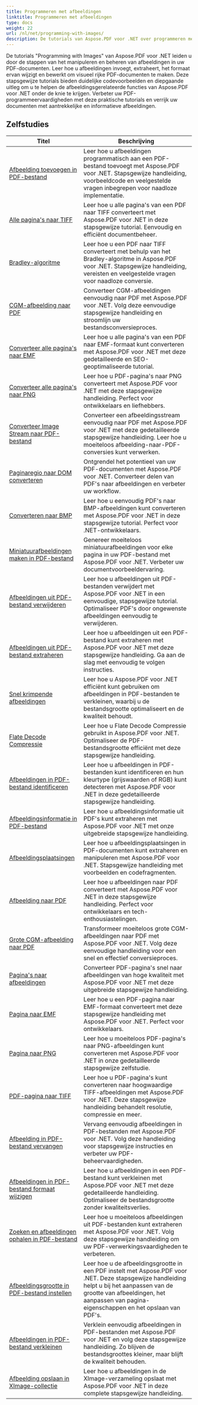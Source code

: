 ```yaml
---
title: Programmeren met afbeeldingen
linktitle: Programmeren met afbeeldingen
type: docs
weight: 22
url: /nl/net/programming-with-images/
description: De tutorials van Aspose.PDF voor .NET over programmeren met afbeeldingen leren u hoe u afbeeldingen in PDF-documenten kunt bewerken en beheren.
---
```


De tutorials "Programming with Images" van Aspose.PDF voor .NET leiden u door de stappen van het manipuleren en beheren van afbeeldingen in uw PDF-documenten. Leer hoe u afbeeldingen invoegt, extraheert, het formaat ervan wijzigt en bewerkt om visueel rijke PDF-documenten te maken. Deze stapsgewijze tutorials bieden duidelijke codevoorbeelden en diepgaande uitleg om u te helpen de afbeeldingsgerelateerde functies van Aspose.PDF voor .NET onder de knie te krijgen. Verbeter uw PDF-programmeervaardigheden met deze praktische tutorials en verrijk uw documenten met aantrekkelijke en informatieve afbeeldingen.

## Zelfstudies
| Titel | Beschrijving |
| --- | --- | 
| [Afbeelding toevoegen in PDF-bestand](./add-image/) | Leer hoe u afbeeldingen programmatisch aan een PDF-bestand toevoegt met Aspose.PDF voor .NET. Stapsgewijze handleiding, voorbeeldcode en veelgestelde vragen inbegrepen voor naadloze implementatie. |  
| [Alle pagina's naar TIFF](./all-pages-to-tiff/) | Leer hoe u alle pagina's van een PDF naar TIFF converteert met Aspose.PDF voor .NET in deze stapsgewijze tutorial. Eenvoudig en efficiënt documentbeheer. |  
| [Bradley-algoritme](./bradley-algorithm/) | Leer hoe u een PDF naar TIFF converteert met behulp van het Bradley-algoritme in Aspose.PDF voor .NET. Stapsgewijze handleiding, vereisten en veelgestelde vragen voor naadloze conversie. |  
| [CGM-afbeelding naar PDF](./cgm-image-to-pdf/) | Converteer CGM-afbeeldingen eenvoudig naar PDF met Aspose.PDF voor .NET. Volg deze eenvoudige stapsgewijze handleiding en stroomlijn uw bestandsconversieproces. |  
| [Converteer alle pagina's naar EMF](./convert-all-pages-to-emf/) | Leer hoe u alle pagina's van een PDF naar EMF-formaat kunt converteren met Aspose.PDF voor .NET met deze gedetailleerde en SEO-geoptimaliseerde tutorial. |  
| [Converteer alle pagina's naar PNG](./convert-all-pages-to-png/) | Leer hoe u PDF-pagina's naar PNG converteert met Aspose.PDF voor .NET met deze stapsgewijze handleiding. Perfect voor ontwikkelaars en liefhebbers. |  
| [Converteer Image Stream naar PDF-bestand](./convert-image-stream-to-pdf/) | Converteer een afbeeldingsstream eenvoudig naar PDF met Aspose.PDF voor .NET met deze gedetailleerde stapsgewijze handleiding. Leer hoe u moeiteloos afbeelding-naar-PDF-conversies kunt verwerken. |  
| [Paginaregio naar DOM converteren](./convert-page-region-to-dom/) | Ontgrendel het potentieel van uw PDF-documenten met Aspose.PDF voor .NET. Converteer delen van PDF's naar afbeeldingen en verbeter uw workflow. |  
| [Converteren naar BMP](./convert-to-bmp/) | Leer hoe u eenvoudig PDF's naar BMP-afbeeldingen kunt converteren met Aspose.PDF voor .NET in deze stapsgewijze tutorial. Perfect voor .NET-ontwikkelaars. |  
| [Miniatuurafbeeldingen maken in PDF-bestand](./create-thumbnail-images/) | Genereer moeiteloos miniatuurafbeeldingen voor elke pagina in uw PDF-bestand met Aspose.PDF voor .NET. Verbeter uw documentvoorbeeldervaring. |  
| [Afbeeldingen uit PDF-bestand verwijderen](./delete-images/) | Leer hoe u afbeeldingen uit PDF-bestanden verwijdert met Aspose.PDF voor .NET in een eenvoudige, stapsgewijze tutorial. Optimaliseer PDF's door ongewenste afbeeldingen eenvoudig te verwijderen. |  
| [Afbeeldingen uit PDF-bestand extraheren](./extract-images/) | Leer hoe u afbeeldingen uit een PDF-bestand kunt extraheren met Aspose.PDF voor .NET met deze stapsgewijze handleiding. Ga aan de slag met eenvoudig te volgen instructies. |  
| [Snel krimpende afbeeldingen](./fast-shrink-images/) | Leer hoe u Aspose.PDF voor .NET efficiënt kunt gebruiken om afbeeldingen in PDF-bestanden te verkleinen, waarbij u de bestandsgrootte optimaliseert en de kwaliteit behoudt. |  
| [Flate Decode Compressie](./flate-decode-compression/) | Leer hoe u Flate Decode Compressie gebruikt in Aspose.PDF voor .NET. Optimaliseer de PDF-bestandsgrootte efficiënt met deze stapsgewijze handleiding. |  
| [Afbeeldingen in PDF-bestand identificeren](./identify-images/) | Leer hoe u afbeeldingen in PDF-bestanden kunt identificeren en hun kleurtype (grijswaarden of RGB) kunt detecteren met Aspose.PDF voor .NET in deze gedetailleerde stapsgewijze handleiding. |  
| [Afbeeldingsinformatie in PDF-bestand](./image-information/) | Leer hoe u afbeeldingsinformatie uit PDF's kunt extraheren met Aspose.PDF voor .NET met onze uitgebreide stapsgewijze handleiding. |  
| [Afbeeldingsplaatsingen](./image-placements/) | Leer hoe u afbeeldingsplaatsingen in PDF-documenten kunt extraheren en manipuleren met Aspose.PDF voor .NET. Stapsgewijze handleiding met voorbeelden en codefragmenten. |  
| [Afbeelding naar PDF](./image-to-pdf/) | Leer hoe u afbeeldingen naar PDF converteert met Aspose.PDF voor .NET in deze stapsgewijze handleiding. Perfect voor ontwikkelaars en tech-enthousiastelingen. |  
| [Grote CGM-afbeelding naar PDF](./large-cgm-image-to-pdf/) | Transformeer moeiteloos grote CGM-afbeeldingen naar PDF met Aspose.PDF voor .NET. Volg deze eenvoudige handleiding voor een snel en effectief conversieproces. |  
| [Pagina's naar afbeeldingen](./pages-to-images/) | Converteer PDF-pagina's snel naar afbeeldingen van hoge kwaliteit met Aspose.PDF voor .NET met deze uitgebreide stapsgewijze handleiding. |  
| [Pagina naar EMF](./page-to-emf/) | Leer hoe u een PDF-pagina naar EMF-formaat converteert met deze stapsgewijze handleiding met Aspose.PDF voor .NET. Perfect voor ontwikkelaars. |  
| [Pagina naar PNG](./page-to-png/) | Leer hoe u moeiteloos PDF-pagina's naar PNG-afbeeldingen kunt converteren met Aspose.PDF voor .NET in onze gedetailleerde stapsgewijze zelfstudie. |  
| [PDF-pagina naar TIFF](./page-to-tiff/) | Leer hoe u PDF-pagina's kunt converteren naar hoogwaardige TIFF-afbeeldingen met Aspose.PDF voor .NET. Deze stapsgewijze handleiding behandelt resolutie, compressie en meer. |  
| [Afbeelding in PDF-bestand vervangen](./replace-image/) | Vervang eenvoudig afbeeldingen in PDF-bestanden met Aspose.PDF voor .NET. Volg deze handleiding voor stapsgewijze instructies en verbeter uw PDF-beheervaardigheden. |  
| [Afbeeldingen in PDF-bestand formaat wijzigen](./resize-images/) | Leer hoe u afbeeldingen in een PDF-bestand kunt verkleinen met Aspose.PDF voor .NET met deze gedetailleerde handleiding. Optimaliseer de bestandsgrootte zonder kwaliteitsverlies. |  
| [Zoeken en afbeeldingen ophalen in PDF-bestand](./search-and-get-images/) | Leer hoe u moeiteloos afbeeldingen uit PDF-bestanden kunt extraheren met Aspose.PDF voor .NET. Volg deze stapsgewijze handleiding om uw PDF-verwerkingsvaardigheden te verbeteren. |  
| [Afbeeldingsgrootte in PDF-bestand instellen](./set-image-size/) | Leer hoe u de afbeeldingsgrootte in een PDF instelt met Aspose.PDF voor .NET. Deze stapsgewijze handleiding helpt u bij het aanpassen van de grootte van afbeeldingen, het aanpassen van pagina-eigenschappen en het opslaan van PDF's. |  
| [Afbeeldingen in PDF-bestand verkleinen](./shrink-images/) | Verklein eenvoudig afbeeldingen in PDF-bestanden met Aspose.PDF voor .NET en volg deze stapsgewijze handleiding. Zo blijven de bestandsgroottes kleiner, maar blijft de kwaliteit behouden. |  
| [Afbeelding opslaan in XImage-collectie](./store-image-in-ximage-collection/) |  Leer hoe u afbeeldingen in de XImage-verzameling opslaat met Aspose.PDF voor .NET in deze complete stapsgewijze handleiding. |  